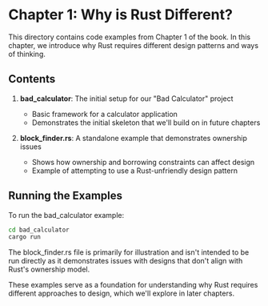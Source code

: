 # Chapter 1: Why is Rust Different?

This directory contains code examples from Chapter 1 of the book. In this chapter, we introduce why Rust requires different design patterns and ways of thinking.

## Contents

1. **bad_calculator**: The initial setup for our "Bad Calculator" project
   - Basic framework for a calculator application
   - Demonstrates the initial skeleton that we'll build on in future chapters

2. **block_finder.rs**: A standalone example that demonstrates ownership issues
   - Shows how ownership and borrowing constraints can affect design
   - Example of attempting to use a Rust-unfriendly design pattern

## Running the Examples

To run the bad_calculator example:

```bash
cd bad_calculator
cargo run
```

The block_finder.rs file is primarily for illustration and isn't intended to be run directly as it demonstrates issues with designs that don't align with Rust's ownership model.

These examples serve as a foundation for understanding why Rust requires different approaches to design, which we'll explore in later chapters.

